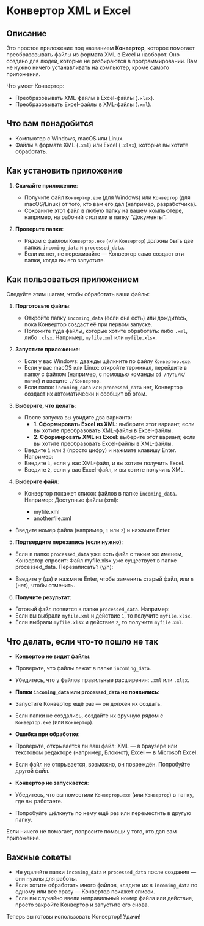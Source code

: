 # Конвертор XML и Excel

## Описание

Это простое приложение под названием **Конвертор**, которое помогает преобразовывать файлы из формата XML в Excel и наоборот. Оно создано для людей, которые не разбираются в программировании. Вам не нужно ничего устанавливать на компьютер, кроме самого приложения.

Что умеет Конвертор:
- Преобразовывать XML-файлы в Excel-файлы (`.xlsx`).
- Преобразовывать Excel-файлы в XML-файлы (`.xml`).

## Что вам понадобится

- Компьютер с Windows, macOS или Linux.
- Файлы в формате XML (`.xml`) или Excel (`.xlsx`), которые вы хотите обработать.

## Как установить приложение

1. **Скачайте приложение**:
   - Получите файл `Конвертор.exe` (для Windows) или `Конвертор` (для macOS/Linux) от того, кто вам его дал (например, разработчика).
   - Сохраните этот файл в любую папку на вашем компьютере, например, на рабочий стол или в папку "Документы".

2. **Проверьте папки**:
   - Рядом с файлом `Конвертор.exe` (или `Конвертор`) должны быть две папки: `incoming_data` и `processed_data`. 
   - Если их нет, не переживайте — Конвертор само создаст эти папки, когда вы его запустите.

## Как пользоваться приложением

Следуйте этим шагам, чтобы обработать ваши файлы:

1. **Подготовьте файлы**:
   - Откройте папку `incoming_data` (если она есть) или дождитесь, пока Конвертор создаст её при первом запуске.
   - Положите туда файлы, которые хотите обработать: либо `.xml`, либо `.xlsx`. Например, `myfile.xml` или `myfile.xlsx`.

2. **Запустите приложение**:
   - Если у вас Windows: дважды щёлкните по файлу `Конвертор.exe`.
   - Если у вас macOS или Linux: откройте терминал, перейдите в папку с файлом (например, с помощью команды `cd /путь/к/папке`) и введите `./Конвертор`.
   - Если папок `incoming_data` или `processed_data` нет, Конвертор создаст их автоматически и сообщит об этом.

3. **Выберите, что делать**:
   - После запуска вы увидите два варианта:
     - **1. Сформировать Excel из XML**: выберите этот вариант, если вы хотите преобразовать XML-файлы в Excel-файлы.
     - **2. Сформировать XML из Excel**: выберите этот вариант, если вы хотите преобразовать Excel-файлы в XML-файлы.
   - Введите `1` или `2` (просто цифру) и нажмите клавишу Enter. Например:
   - Введите `1`, если у вас XML-файл, и вы хотите получить Excel.
   - Введите `2`, если у вас Excel-файл, и вы хотите получить XML.

4. **Выберите файл**:
   - Конвертор покажет список файлов в папке `incoming_data`. Например:
   Доступные файлы (xml):

     - myfile.xml
     - anotherfile.xml

- Введите номер файла (например, `1` или `2`) и нажмите Enter.

5. **Подтвердите перезапись (если нужно)**:
- Если в папке `processed_data` уже есть файл с таким же именем, Конвертор спросит:
Файл myfile.xlsx уже существует в папке processed_data. Перезаписать? (y/n):

- Введите `y` (да) и нажмите Enter, чтобы заменить старый файл, или `n` (нет), чтобы отменить.

6. **Получите результат**:
- Готовый файл появится в папке `processed_data`. Например:
- Если вы выбрали `myfile.xml` и действие `1`, то получите `myfile.xlsx`.
- Если выбрали `myfile.xlsx` и действие `2`, то получите `myfile.xml`.

## Что делать, если что-то пошло не так

- **Конвертор не видит файлы**:
- Проверьте, что файлы лежат в папке `incoming_data`.
- Убедитесь, что у файлов правильные расширения: `.xml` или `.xlsx`.

- **Папки `incoming_data` или `processed_data` не появились**:
- Запустите Конвертор ещё раз — он должен их создать.
- Если папки не создались, создайте их вручную рядом с `Конвертор.exe` (или `Конвертор`).

- **Ошибка при обработке**:
- Проверьте, открывается ли ваш файл: XML — в браузере или текстовом редакторе (например, Блокнот), Excel — в Microsoft Excel.
- Если файл не открывается, возможно, он повреждён. Попробуйте другой файл.

- **Конвертор не запускается**:
- Убедитесь, что вы поместили `Конвертор.exe` (или `Конвертор`) в папку, где вы работаете.
- Попробуйте щёлкнуть по нему ещё раз или переместить в другую папку.

Если ничего не помогает, попросите помощи у того, кто дал вам приложение.

## Важные советы

- Не удаляйте папки `incoming_data` и `processed_data` после создания — они нужны для работы.
- Если хотите обработать много файлов, кладите их в `incoming_data` по одному или все сразу — Конвертор покажет список.
- Если вы случайно ввели неправильный номер файла или действие, просто закройте Конвертор и запустите его снова.

Теперь вы готовы использовать Конвертор! Удачи!